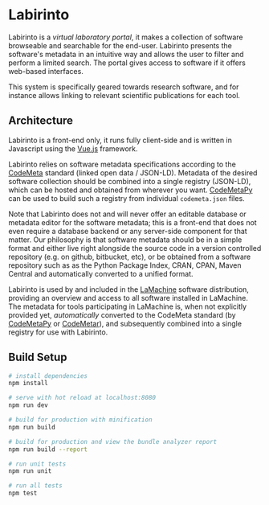 # Labirinto

Labirinto is a *virtual laboratory portal*, it makes a collection of software browseable and searchable for the
end-user. Labirinto presents the software's metadata in an intuitive way and allows the user to filter and perform a limited search.
The portal gives access to software if it offers web-based interfaces.

This system is specifically geared towards research software, and for instance allows linking to relevant scientific publications for each tool.

## Architecture

Labirinto is a front-end only, it runs fully client-side and is written in Javascript using the [Vue.js](https://vuejs.org) framework.

Labirinto relies on software metadata specifications according to the [CodeMeta](https://codemeta.github.io) standard
(linked open data / JSON-LD). Metadata of the desired software collection should be combined into a single registry
(JSON-LD), which can be hosted and obtained from wherever you want. [CodeMetaPy](https://github.com/proycon/codemetapy)
can be used to build such a registry from individual ``codemeta.json`` files.

Note that Labirinto does not and will never offer an editable database or metadata editor for the software metadata;
this is a front-end that does not even require a database backend or any server-side component for that matter. Our
philosophy is that software metadata should be in a simple format and either live right alongside the source code in a
version controlled repository (e.g. on github, bitbucket, etc), or be obtained from a software repository such as as the
Python Package Index, CRAN, CPAN, Maven Central and automatically converted to a unified format.

Labirinto is used by and included in the [LaMachine](https://proycon.github.io/LaMachine) software distribution,
providing an overview and access to all software installed in LaMachine. The metadata for tools participating in
LaMachine is, when not explicitly provided yet, *automatically* converted to the CodeMeta standard (by
[CodeMetaPy](https://github.com/proycon/codemetapy) or [CodeMetar](https://ropensci.github.io/codemetar/)), and
subsequently combined into a single registry for use with Labirinto.


## Build Setup

``` bash
# install dependencies
npm install

# serve with hot reload at localhost:8080
npm run dev

# build for production with minification
npm run build

# build for production and view the bundle analyzer report
npm run build --report

# run unit tests
npm run unit

# run all tests
npm test
```

